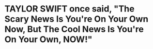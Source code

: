 <!-- 
Online HTML, CSS and JavaScript editor to run code online.
-->
<!DOCTYPE html>
<html lang="en">

<head>
  <meta charset="UTF-8" />
  <meta name="viewport" content="width=device-width, initial-scale=1.0" />
  <link rel="stylesheet" href="style.css" />
  
</head>

<body>
  <h1>
 TAYLOR SWIFT once said, "The Scary News Is You're On Your Own Now, But The Cool News Is You're On Your Own, NOW!"


  </h1>
  <p>
    


  </p>
</body>

</html>
